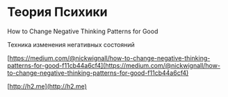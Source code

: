 # Теория Психики

How to Change Negative Thinking Patterns for Good

Техника изменения негативных состояний

[https://medium.com/@nickwignall/how-to-change-negative-thinking-patterns-for-good-f11cb44a6cf4](https://medium.com/@nickwignall/how-to-change-negative-thinking-patterns-for-good-f11cb44a6cf4)

[http://h2.me](http://h2.me)
